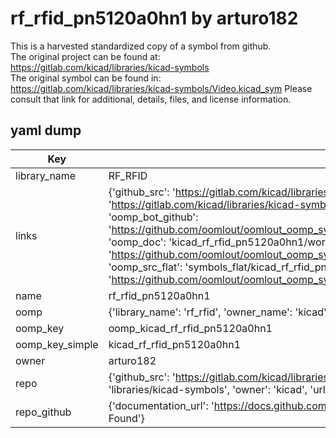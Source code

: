 # rf_rfid_pn5120a0hn1 by arturo182  
This is a harvested standardized copy of a symbol from github.  
The original project can be found at:  
https://gitlab.com/kicad/libraries/kicad-symbols  
The original symbol can be found in:
https://gitlab.com/kicad/libraries/kicad-symbols/Video.kicad_sym
Please consult that link for additional, details, files, and license information.  
## yaml dump  
| Key | Value |  
| --- | --- |  
| library_name | RF_RFID |  
| links | {'github_src': 'https://gitlab.com/kicad/libraries/kicad-symbols/Video.kicad_sym', 'github_src_repo': 'https://gitlab.com/kicad/libraries/kicad-symbols', 'oomp_bot': 'kicad_rf_rfid_pn5120a0hn1/working', 'oomp_bot_github': 'https://github.com/oomlout/oomlout_oomp_symbol_bot/tree/main/kicad_rf_rfid_pn5120a0hn1/working', 'oomp_doc': 'kicad_rf_rfid_pn5120a0hn1/working', 'oomp_doc_github': 'https://github.com/oomlout/oomlout_oomp_symbol_doc/tree/main/kicad_rf_rfid_pn5120a0hn1/working', 'oomp_src_flat': 'symbols_flat/kicad_rf_rfid_pn5120a0hn1/working', 'oomp_src_flat_github': 'https://github.com/oomlout/oomlout_oomp_symbol_src/tree/main/kicad_rf_rfid_pn5120a0hn1/working'} |  
| name | rf_rfid_pn5120a0hn1 |  
| oomp | {'library_name': 'rf_rfid', 'owner_name': 'kicad', 'symbol_name': 'rf_rfid_pn5120a0hn1'} |  
| oomp_key | oomp_kicad_rf_rfid_pn5120a0hn1 |  
| oomp_key_simple | kicad_rf_rfid_pn5120a0hn1 |  
| owner | arturo182 |  
| repo | {'github_src': 'https://gitlab.com/kicad/libraries/kicad-symbols/Video.kicad_sym', 'name': 'libraries/kicad-symbols', 'owner': 'kicad', 'url': 'https://gitlab.com/kicad/libraries/kicad-symbols'} |  
| repo_github | {'documentation_url': 'https://docs.github.com/rest/repos/repos#get-a-repository', 'message': 'Not Found'} |  

